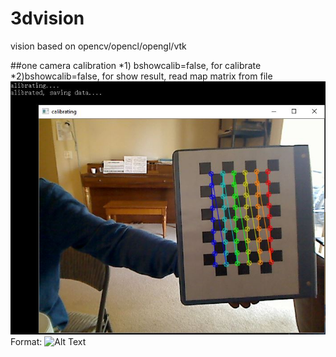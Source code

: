 # 3dvision
 vision based on opencv/opencl/opengl/vtk
 
##one camera calibration
*1) bshowcalib=false, for calibrate    
*2)bshowcalib=false,  for show result, read map matrix from file
 ![GitHub Logo](https://github.com/choybeen/3dvision/blob/main/calibration/Capture.JPG)
Format: ![Alt Text](url)
